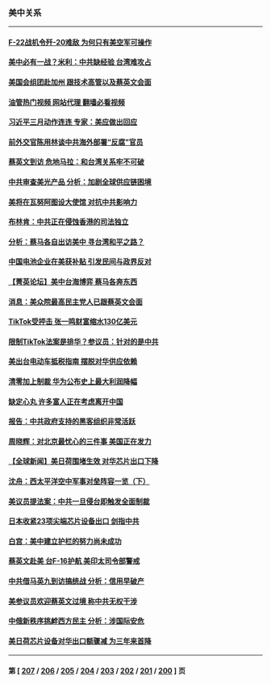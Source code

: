 ### 美中关系
---
#### [F-22战机令歼-20难敌 为何只有美空军可操作](../../pages/nf1412576/n13961165.md?04030845) 
#### [美中必有一战？米利：中共缺经验 台湾难攻占](../../pages/nf1412576/n13963490.md?04030845) 
#### [美国会组团赴加州 跟技术高管以及蔡英文会面](../../pages/nf1412576/n13963538.md?04030845) 
#### [油管热门视频 网站代理 翻墙必看视频](http://138.2.39.72:81/youtube.html?epic-marker?04030845)
#### [习近平三月动作连连 专家：美应做出回应](../../pages/nf1412576/n13963399.md?04030845) 
#### [前外交官陈用林谈中共海外部署“反腐”官员](../../pages/nf1412576/n13963332.md?04030845) 
#### [蔡英文到访 危地马拉：和台湾关系牢不可破](../../pages/nf1412576/n13963323.md?04030845) 
#### [中共审查美光产品 分析：加剧全球供应链困境](../../pages/nf1412576/n13963146.md?04030845) 
#### [美将在瓦努阿图设大使馆 对抗中共影响力](../../pages/nf1412576/n13962934.md?04030845) 
#### [布林肯：中共正在侵蚀香港的司法独立](../../pages/nf1412576/n13962839.md?04030845) 
#### [分析：蔡马各自出访美中 寻台湾和平之路？](../../pages/nf1412576/n13962624.md?04030845) 
#### [中国电池企业在美获补贴 引发民间与政界反对](../../pages/nf1412576/n13962817.md?04030845) 
#### [【菁英论坛】美中台海博弈 蔡马各奔东西](../../pages/nf1412576/n13962795.md?04030845) 
#### [消息：美众院最高民主党人已跟蔡英文会面](../../pages/nf1412576/n13962808.md?04030845) 
#### [TikTok受抨击 张一鸣财富缩水130亿美元](../../pages/nf1412576/n13962772.md?04030845) 
#### [限制TikTok法案是排华？参议员：针对的是中共](../../pages/nf1412576/n13962784.md?04030845) 
#### [美出台电动车抵税指南 摆脱对华供应依赖](../../pages/nf1412576/n13962673.md?04030845) 
#### [清零加上制裁 华为公布史上最大利润降幅](../../pages/nf1412576/n13962567.md?04030845) 
#### [缺定心丸 许多富人正在考虑离开中国](../../pages/nf1412576/n13962259.md?04030845) 
#### [报告：中共政府支持的黑客组织非常活跃](../../pages/nf1412576/n13961910.md?04030845) 
#### [周晓辉：对北京最忧心的三件事 美国正在发力](../../pages/nf1412576/n13962520.md?04030845) 
#### [【全球新闻】美日荷围堵生效 对华芯片出口下降](../../pages/nf1412576/n13962443.md?04030845) 
#### [沈舟：西太平洋空中军事对垒阵容一览（下）](../../pages/nf1412576/n13961983.md?04030845) 
#### [美议员提法案：中共一旦侵台即触发全面制裁](../../pages/nf1412576/n13962053.md?04030845) 
#### [日本收紧23项尖端芯片设备出口 剑指中共](../../pages/nf1412576/n13962197.md?04030845) 
#### [白宫：美中建立护栏的努力尚未成功](../../pages/nf1412576/n13962081.md?04030845) 
#### [蔡英文赴美 台F-16护航 美印太司令部警戒](../../pages/nf1412576/n13961984.md?04030845) 
#### [中共借马英九到访搞统战 分析：信用早破产](../../pages/nf1412576/n13961818.md?04030845) 
#### [美参议员欢迎蔡英文过境 称中共无权干涉](../../pages/nf1412576/n13961969.md?04030845) 
#### [中俄新秩序挑衅西方民主 分析：涉国际安危](../../pages/nf1412576/n13960486.md?04030845) 
#### [美日荷芯片设备对华出口额骤减 为三年来首降](../../pages/nf1412576/n13961715.md?04030845) 

---
#### 第 [ [207](./207.md?04030845) / [206](./206.md?04030845) / [205](./205.md?04030845) / [204](./204.md?04030845) / [203](./203.md?04030845) / [202](./202.md?04030845) / [201](./201.md?04030845) / [200](./200.md?04030845) ] 页
